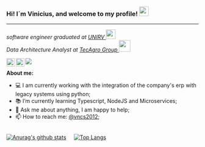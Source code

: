 ### Hi! I´m Vinicius, and welcome to my profile! <img src="https://media.giphy.com/media/hvRJCLFzcasrR4ia7z/giphy.gif" width="25px">
<hr>

<p><em>software engineer graduated at <a target="_blank" href="http://www.unirv.edu.br/">UNIRV </a><img src="https://media2.giphy.com/media/SUEN0j6R09jeEriEWr/giphy.gif?cid=ecf05e47f4f5jrf5a45vtjw830ten75mii34yk8rc7h099mv&rid=giphy.gif" width="25"></br>
Data Architecture Analyst at <a target="_blank" href="https://www.tecagro.com/" >TecAgro Group </a><img src="https://media.giphy.com/media/WUlplcMpOCEmTGBtBW/giphy.gif" width="30"> 
</em></p>

<a href="https://www.linkedin.com/in/vncs/">
  <img align="left" alt="Beatriz's LinkdeIN" width="22px" src="https://cdn.jsdelivr.net/npm/simple-icons@v3/icons/linkedin.svg" />
</a>

<a href="https://www.instagram.com/vini_cmiranda/">
  <img align="left" alt="Vncs's Instagram" width="22px" src="https://cdn.jsdelivr.net/npm/simple-icons@v3/icons/instagram.svg" />
</a>

![](https://visitor-badge.glitch.me/badge?page_id=vncs2012.vncs2012)

**About me:**

- 💻 I am currently working with the integration of the company's erp with legacy systems using python;
- 📚 I’m currently learning Typescript, NodeJS and Microservices; 
- 💬 Ask me about anything, I am happy to help;
- 📫 How to reach me: [@vncs2012](https://www.linkedin.com/in/vncs/);

<br/>[![Anurag's github stats](https://github-readme-stats.vercel.app/api?username=vncs2012&count_private=true&count_private=true&theme=tokyonight)](https://github.com/anuraghazra/github-readme-stats)&nbsp;&nbsp;&nbsp;&nbsp;&nbsp;[![Top Langs](https://github-readme-stats.vercel.app/api/top-langs/?username=vncs2012&layout=compact&theme=tokyonight)](https://github.com/anuraghazra/github-readme-stats)
